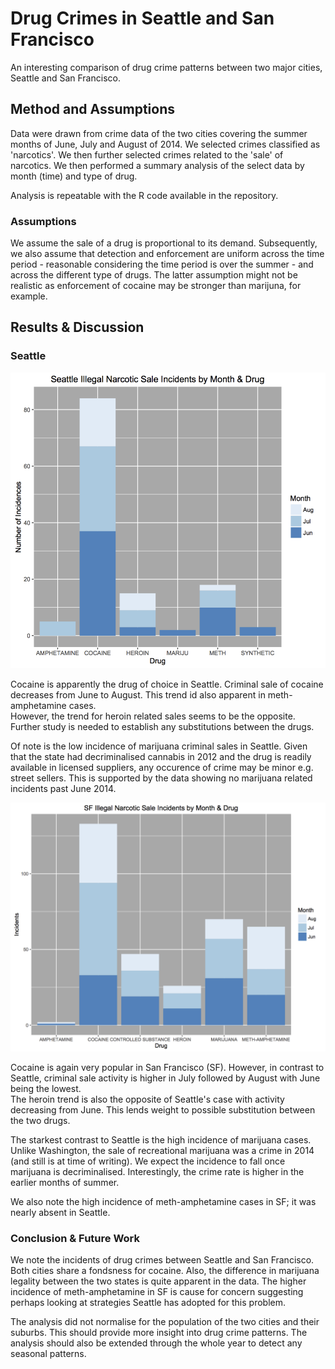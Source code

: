 # Drug Crimes in Seattle and San Francisco

An interesting comparison of drug crime patterns between two major cities, Seattle  and San Francisco.

## Method and Assumptions
Data were drawn from crime data of the two cities covering the summer months of June, July and August of 2014. 
We selected crimes classified as 'narcotics'. We then further selected crimes related to the 'sale' of narcotics.
We then performed a summary analysis of the select data by month (time) and type of drug.

Analysis is repeatable with the R code available in the repository.

### Assumptions
We assume the sale of a drug is proportional to its demand.
Subsequently, we also assume that detection and enforcement are uniform across the time period - reasonable considering the time period is over the summer - and across the different type of drugs. 
The latter assumption might not be realistic as enforcement of cocaine may be stronger than marijuna, for example. 


## Results & Discussion

### Seattle
![Seattle Drug Crime](seattle_crime_vs_month_drug.png)

Cocaine is apparently the drug of choice in Seattle. Criminal sale of cocaine decreases from June to August.
This trend id also apparent in meth-amphetamine cases.   
However, the trend for heroin related sales seems to be the opposite. 
Further study is needed to establish any substitutions between the drugs.

Of note is the low incidence of marijuana criminal sales in Seattle. 
Given that the state had decriminalised cannabis in 2012 and the drug is readily available in licensed suppliers, 
any occurence of crime may be minor e.g. street sellers. 
This is supported by the data showing no marijuana related incidents past June 2014.

![San Francisco Drug Crime](sf_drugcrimes_by_drug_month.png)

Cocaine is again very popular in San Francisco (SF). However, in contrast to Seattle, criminal sale activity is higher in July followed by August with June being the lowest.   
The heroin trend is also the opposite of Seattle's case with activity decreasing from June. 
This lends weight to possible substitution between the two drugs.

The starkest contrast to Seattle is the high incidence of marijuana cases. Unlike Washington, the sale of recreational marijuana was a crime in 2014 (and still is at time of writing). We expect the incidence to fall once marijuana is decriminalised. Interestingly, the crime rate is higher in the earlier months of summer. 

We also note the high incidence of meth-amphetamine cases in SF; it was nearly absent in Seattle.

### Conclusion & Future Work

We note the incidents of drug crimes between Seattle and San Francisco. Both cities share a fondsness for cocaine. 
Also, the difference in marijuana legality between the two states is quite apparent in the data.
The higher incidence of meth-amphetamine in SF is cause for concern suggesting perhaps looking at strategies Seattle has adopted for this problem.

The analysis did not normalise for the population of the two cities and their suburbs. This should provide more insight into drug crime patterns. 
The analysis should also be extended through the whole year to detect any seasonal patterns.
